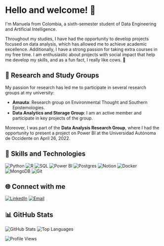 # Hello and welcome! 👋

I'm Manuela from Colombia, a sixth-semester student of Data Engineering and Artificial Intelligence.

Throughout my studies, I have had the opportunity to develop projects focused on data analysis, which has allowed me to achieve academic excellence. Additionally, I have a strong passion for taking extra courses in my free time. I am enthusiastic about projects with social impact that help me develop my skills, and as a fun fact, I really like cows. 🐄

## 🔬 Research and Study Groups

My passion for research has led me to participate in several research groups at my university:

- **Amauta**: Research group on Environmental Thought and Southern Epistemologies.
- **Data Analytics and Storage Group**: I am an active member and participate in key projects of the group.

Moreover, I was part of the **Data Analysis Research Group**, where I had the opportunity to present a project on Power BI at the Universidad Autónoma de Occidente on April 26, 2022.

## 🚀 Skills and Technologies

![Python](https://img.shields.io/badge/-Python-3776AB?style=flat&logo=python&logoColor=white)
![R](https://img.shields.io/badge/-R-276DC3?style=flat&logo=r&logoColor=white)
![SQL](https://img.shields.io/badge/-SQL-4479A1?style=flat&logo=postgresql&logoColor=white)
![Power BI](https://img.shields.io/badge/-Power%20BI-F2C811?style=flat&logo=power-bi&logoColor=black)
![Postgres](https://img.shields.io/badge/-Postgres-4169E1?style=flat&logo=postgresql&logoColor=white)
![Notion](https://img.shields.io/badge/-Notion-000000?style=flat&logo=notion&logoColor=white)
![Docker](https://img.shields.io/badge/-Docker-2496ED?style=flat&logo=docker&logoColor=white)
![MongoDB](https://img.shields.io/badge/-MongoDB-47A248?style=flat&logo=mongodb&logoColor=white)
![Git](https://img.shields.io/badge/-Git-F05032?style=flat&logo=git&logoColor=white)

## 🌐 Connect with me

[![LinkedIn](https://img.shields.io/badge/-LinkedIn-blue?style=flat&logo=Linkedin&logoColor=white)](https://www.linkedin.com/in/manuela-mayorga-486ms/)
[![Email](https://img.shields.io/badge/-Email-c14438?style=flat&logo=Gmail&logoColor=white)](mailto:manumro486@gmail.com)

## 📊 GitHub Stats

![GitHub Stats](https://github-readme-stats.vercel.app/api?username=ManuelaMayorga&show_icons=true&theme=radical)
![Top Languages](https://github-readme-stats.vercel.app/api/top-langs/?username=ManuelaMayorga&layout=compact&theme=radical)

![Profile Views](https://komarev.com/ghpvc/?username=ManuelaMayorga&label=Profile+Views&color=blue&style=flat)
